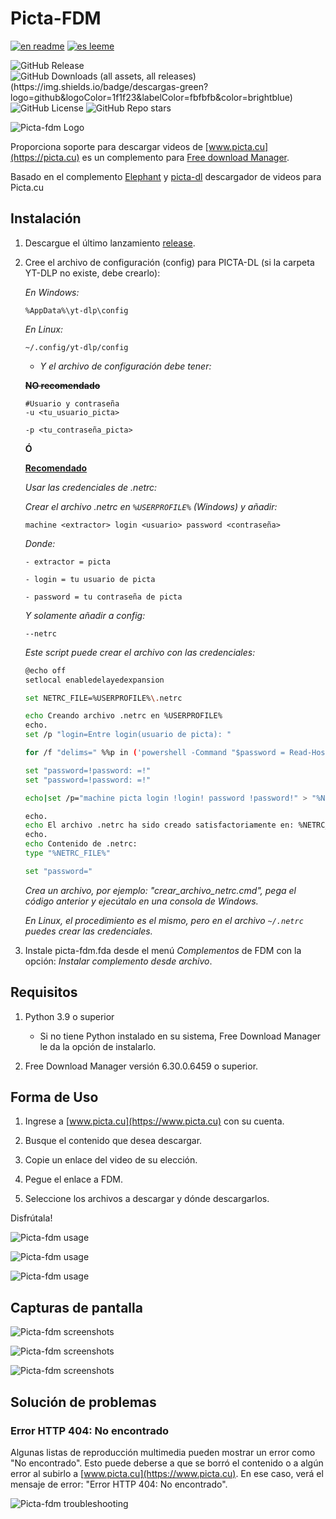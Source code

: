 # Picta-FDM

[![en readme](https://img.shields.io/badge/readme-en-red?logo=readme&logoColor=red&label=readme)](https://github.com/Spheres-cu/picta-fdm#picta-fdm)
[![es leeme](https://img.shields.io/badge/readme-es-brightgreen?logo=readme&logoColor=brightgreen&label=leeme)](https://github.com/Spheres-cu/picta-fdm/blob/main/README.es.md#picta-fdm)

![GitHub Release](https://img.shields.io/github/v/release/Spheres-cu/picta-fdm?logo=refinedgithub&logoColor=FFFFFF)
![GitHub Downloads (all assets, all releases)(https://img.shields.io/badge/descargas-green?logo=github&logoColor=1f1f23&labelColor=fbfbfb&color=brightblue)](https://img.shields.io/github/downloads/Spheres-cu/picta-fdm/total)
![GitHub License](https://img.shields.io/github/license/Spheres-cu/picta-fdm)
![GitHub Repo stars](https://img.shields.io/github/stars/Spheres-cu/picta-fdm)

![Picta-fdm Logo](https://github.com/Spheres-cu/picta-fdm/blob/main/.pictures/logo-miniaturas.png?raw=true)

Proporciona soporte para descargar videos de [www.picta.cu](https://picta.cu) es un complemento para [Free download Manager](https://www.freedownloadmanager.org/).

Basado en el complemento [Elephant](https://github.com/meowcateatrat/elephant) y [picta-dl](https://github.com/oleksis/picta-dl)  descargador de videos para Picta.cu

## Instalación

1. Descargue el último lanzamiento [release](https://github.com/Spheres-cu/picta-fdm/releases/latest).

2. Cree el archivo de configuración (config) para PICTA-DL (si la carpeta YT-DLP no existe, debe crearlo):

    *En Windows:*

    ```text
    %AppData%\yt-dlp\config
    ```

    *En Linux:*

    ```text
    ~/.config/yt-dlp/config
    ```

    - *Y el archivo de configuración debe tener:*

    **~~NO recomendado~~**

    ```text
    #Usuario y contraseña
    -u <tu_usuario_picta>

    -p <tu_contraseña_picta>
    ```

    **Ó**

    **<ins>Recomendado</ins>**

    *Usar las credenciales de .netrc:*

    *Crear el archivo .netrc en ```%USERPROFILE%``` (Windows) y añadir:*

    ```text
    machine <extractor> login <usuario> password <contraseña>
    ```

    *Donde:*

    ```text
    - extractor = picta

    - login = tu usuario de picta

    - password = tu contraseña de picta
    ```

    *Y solamente añadir a config:*

    ```text
    --netrc
    ```

    *Este script puede crear el archivo con las credenciales:*

    ```bash
    @echo off
    setlocal enabledelayedexpansion

    set NETRC_FILE=%USERPROFILE%\.netrc

    echo Creando archivo .netrc en %USERPROFILE%
    echo.
    set /p "login=Entre login(usuario de picta): "

    for /f "delims=" %%p in ('powershell -Command "$password = Read-Host -AsSecureString 'Entre password'; $BSTR = [System.Runtime.InteropServices.Marshal]::SecureStringToBSTR($password); [System.Runtime.InteropServices.Marshal]::PtrToStringAuto($BSTR)"') do set "password=%%p"

    set "password=!password: =!"
    set "password=!password: =!"

    echo|set /p="machine picta login !login! password !password!" > "%NETRC_FILE%"

    echo.
    echo El archivo .netrc ha sido creado satisfactoriamente en: %NETRC_FILE%
    echo.
    echo Contenido de .netrc:
    type "%NETRC_FILE%"

    set "password="
    ```

    *Crea un archivo, por ejemplo: "crear_archivo_netrc.cmd", pega el código anterior y ejecútalo en una consola de Windows.*

    *En Linux, el procedimiento es el mismo, pero en el archivo ```~/.netrc``` puedes crear las credenciales.*

3. Instale picta-fdm.fda desde el menú *Complementos* de FDM con la opción: *Instalar complemento desde archivo*.

## Requisitos

1. Python 3.9 o superior

    - Si no tiene Python instalado en su sistema, Free Download Manager le da la opción de instalarlo.

2. Free Download Manager versión 6.30.0.6459 o superior.

## Forma de Uso

1. Ingrese a [www.picta.cu](https://www.picta.cu) con su cuenta.

2. Busque el contenido que desea descargar.

3. Copie un enlace del video de su elección.

4. Pegue el enlace a FDM.

5. Seleccione los archivos a descargar y dónde descargarlos.

Disfrútala!

![Picta-fdm usage](https://github.com/Spheres-cu/picta-fdm/blob/main/.pictures/usage_01.png?raw=true)

![Picta-fdm usage](https://github.com/Spheres-cu/picta-fdm/blob/main/.pictures/usage_02.png?raw=true)

![Picta-fdm usage](https://github.com/Spheres-cu/picta-fdm/blob/main/.pictures/usage_03.png?raw=true)

## Capturas de pantalla

![Picta-fdm screenshots](https://github.com/Spheres-cu/picta-fdm/blob/main/.pictures/00_download_playlist.png?raw=true)

![Picta-fdm screenshots](https://github.com/Spheres-cu/picta-fdm/blob/main/.pictures/01_download_playlist.png?raw=true)

![Picta-fdm screenshots](https://github.com/Spheres-cu/picta-fdm/blob/main/.pictures/02_download_playlist.png?raw=true)

## Solución de problemas

### Error HTTP 404: No encontrado

Algunas listas de reproducción multimedia pueden mostrar un error como "No encontrado". Esto puede deberse a que se borró el contenido o a algún error al subirlo a [www.picta.cu](https://www.picta.cu). En ese caso, verá el mensaje de error: "Error HTTP 404: No encontrado".

![Picta-fdm troubleshooting](https://github.com/Spheres-cu/picta-fdm/blob/main/.pictures/HTTP_Error_404_Not_Found.png?raw=true)
